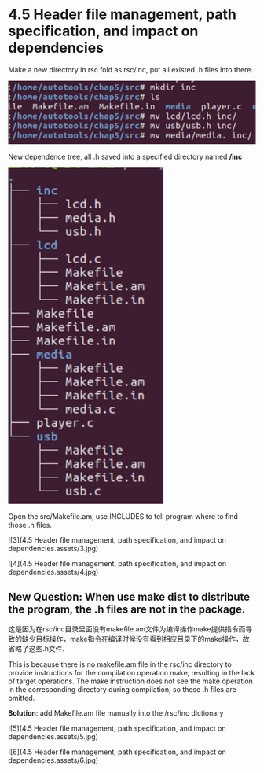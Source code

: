 # 4.5 Header file management, path specification, and impact on dependencies

Make a new directory in rsc fold as rsc/inc, put all existed .h files into there.

![1](https://github.com/knightsummon/Makefile/blob/master/4.5%20Header%20file%20management%2C%20path%20specification%2C%20and%20impact%20on%20dependencies.assets/1.jpg)

New dependence tree, all .h saved into a specified directory named **/inc**

![2](https://github.com/knightsummon/Makefile/blob/master/4.5%20Header%20file%20management%2C%20path%20specification%2C%20and%20impact%20on%20dependencies.assets/2.jpg)

Open the src/Makefile.am, use INCLUDES to tell program where to find those .h files.

![3](4.5 Header file management, path specification, and impact on dependencies.assets/3.jpg)

![4](4.5 Header file management, path specification, and impact on dependencies.assets/4.jpg)

## New Question: When use make dist to distribute the program, the .h files are not in the package.

这是因为在rsc/inc目录里面没有makefile.am文件为编译操作make提供指令而导致的缺少目标操作，make指令在编译时候没有看到相应目录下的make操作，故省略了这些.h文件.

This is because there is no makefile.am file in the rsc/inc directory to provide instructions for the compilation operation make, resulting in the lack of target operations. The make instruction does not see the make operation in the corresponding directory during compilation, so these .h files are omitted.

**Solution**: add Makefile.am file manually into the /rsc/inc dictionary

![5](4.5 Header file management, path specification, and impact on dependencies.assets/5.jpg)

![6](4.5 Header file management, path specification, and impact on dependencies.assets/6.jpg)
